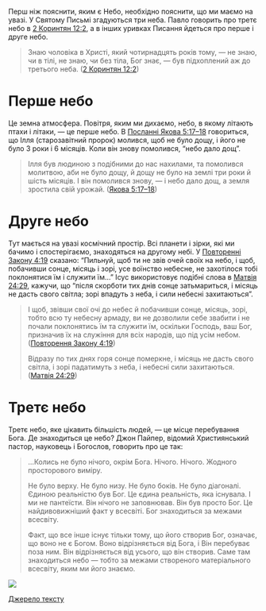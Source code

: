 Перш ніж пояснити, яким є Небо, необхідно пояснити, що ми маємо на увазі. У Святому Письмі згадуються три неба. Павло говорить про третє небо в [2 Коринтян 12:2](https://www.biblegateway.com/passage/?search=2Cor12%3A2&version=ERV-UK%3BUKR), а в інших уривках Писання йдеться про перше і друге небо.

> Знаю чоловіка в Христі, який чотирнадцять років тому, — не знаю, чи в тілі, не знаю, чи без тіла, Бог знає, — був підхоплений аж до третього неба. ([2 Коринтян 12:2](https://www.bible.com/bible/3786/2CO.12.2))

# Перше небо

Це земна атмосфера. Повітря, яким ми дихаємо, небо, в якому літають птахи і літаки, — це перше небо. В [Посланні Якова 5:17–18](https://www.biblegateway.com/passage/?search=Jam5%3A17-18&version=ERV-UK%3BUKR) говориться, що Ілля (старозавітний пророк) молився, щоб не було дощу, і його не було 3 роки і 6 місяців. Коли він знову помолився, “небо дало дощ”.

> Ілля був людиною з подібними до нас нахилами, та помолився молитвою, аби не було дощу, й дощу не було на землі три роки й шість місяців. І він помолився знову, — і небо дало дощ, а земля зростила свій урожай. ([Якова 5:17–18](https://www.bible.com/bible/3786/JAS.5.17-18))

# Друге небо

Тут мається на увазі космічний простір. Всі планети і зірки, які ми бачимо і спостерігаємо, знаходяться на другому небі. У [Повторенні Закону 4:19](https://www.biblegateway.com/passage/?search=Deut4%3A19&version=ERV-UK%3BUKR) сказано: “Пильнуй, щоб ти не звів очей своїх на небо, і щоб, побачивши сонце, місяць і зорі, усе воїнство небесне, не захотілося тобі поклонятися їм і служити їм…” Ісус використовує подібні слова в [Матвія 24:29](https://www.biblegateway.com/passage/?search=Mat24%3A29&version=ERV-UK%3BUKR), кажучи, що “після скорботи тих днів сонце затьмариться, і місяць не дасть свого світла; зорі впадуть з неба, і сили небесні захитаються”.

> І щоб, звівши свої очі до небес й побачивши сонце, місяць, зорі, тобто всю ту небесну армаду, ви не дозволили себе звабити і не почали поклонятись їм та служити їм, оскільки Господь, ваш Бог, призначив їх на служіння для всіх народів, що під усім небом. ([Повторення Закону 4:19](https://www.bible.com/bible/3786/DEU.4.19))
>
> Відразу по тих днях горя сонце померкне, і місяць не дасть свого світла, і зорі падатимуть з неба, і небесні сили захитаються. ([Матвія 24:29](https://www.bible.com/bible/3786/MAT.24.29))

# Третє небо

Третє небо, яке цікавить більшість людей, — це місце перебування Бога. Де знаходиться це небо? Джон Пайпер, відомий Християнський пастор, науковець і Богослов, говорить про це так:

> …Колись не було нічого, окрім Бога. Нічого. Нічого. Жодного просторового виміру.
>
> Не було верху. Не було низу. Не було боків. Не було діагоналі. Єдиною реальністю був Бог. Це єдина реальність, яка існувала. І ми не пантеїсти. Він нічого не заповнював. Він був просто Бог. Це найдивовижніший факт у всесвіті. Бог знаходиться за межами всесвіту.
>
> Факт, що все інше існує тільки тому, що його створив Бог, означає, що воно не є Богом. Воно відрізняється від Бога, і Він перебуває поза ним. Він відрізняється від усього, що він створив. Саме там знаходиться небо — тобто за межами створеного матеріального всесвіту, яким ми його знаємо.

![](https://miro.medium.com/v2/resize:fit:5184/0*3b_80K5iRlgSQb6I)

[Джерело тексту](https://airylvat.github.io/What-Is-Heaven-Like/)
